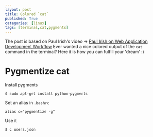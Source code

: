 ```yaml
---
layout: post
title: Colored `cat`
published: True
categories: [linux]
tags: [terminal,cat,pygments]
---
```


The post is based on Paul Irish's video -> [Paul Irish on Web Application Development Workflow](https://www.youtube.com/watch?v=vDbbz-BdyYc)
Ever wanted a nice colored output of the `cat` command in the terminal? Here it is how you can fulfill your 'dream' :)

# Pygmentize cat

Install pygments

    $ sudo apt-get install python-pygments

Set an alias in `.bashrc`

    alias c="pygmentize -g"

Use it

    $ c users.json